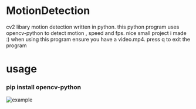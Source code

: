 # MotionDetection
<p>cv2 libary motion detection written in python.
this python program uses opencv-python to detect motion , speed and fps.
nice small project i made :) 
when using this program ensure you have a video.mp4.
press q to exit the program<p>
<h1>usage</h1>
<h3>pip install opencv-python</h3>

![example](https://cdn.discordapp.com/attachments/1149044157776678952/1167267059126775818/example.gif?ex=654d8129&is=653b0c29&hm=04219f6f024fa0431ddb8d2b7d5f16c03ef6455603479a30787c82dbc8f484a1&)
